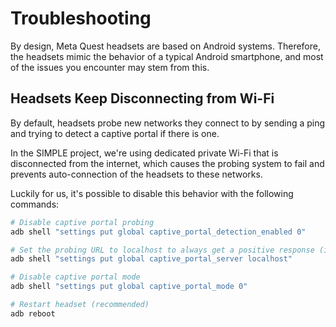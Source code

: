 # Troubleshooting

By design, Meta Quest headsets are based on Android systems. Therefore, the headsets mimic the behavior of a typical Android smartphone, and most of the issues you encounter may stem from this.

## Headsets Keep Disconnecting from Wi-Fi

By default, headsets probe new networks they connect to by sending a ping and trying to detect a captive portal if there is one.

In the SIMPLE project, we're using dedicated private Wi-Fi that is disconnected from the internet, which causes the probing system to fail and prevents auto-connection of the headsets to these networks.

Luckily for us, it's possible to disable this behavior with the following commands:

```bash
# Disable captive portal probing
adb shell "settings put global captive_portal_detection_enabled 0"

# Set the probing URL to localhost to always get a positive response (in case it gets re-activated)
adb shell "settings put global captive_portal_server localhost"

# Disable captive portal mode
adb shell "settings put global captive_portal_mode 0"

# Restart headset (recommended)
adb reboot
```